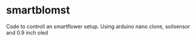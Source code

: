 # smartblomst
Code to controll an smartflower setup. Using arduino nano clone, soilsensor and 0.9 inch oled
